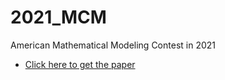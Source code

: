 # 2021_MCM
American Mathematical Modeling Contest in 2021
- [Click here to get the paper](https://github.com/Wesley273/2021_MCM/blob/3b6c56e6d25a144556b8c3d8c11e5dda37c78a93/2123246.pdf)

